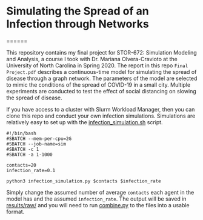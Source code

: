 # Simulating the Spread of an Infection through Networks
======

This repository contains my final project for STOR-672: Simulation Modeling and Analysis, a course I took with Dr. Mariana Olvera-Cravioto
at the University of North Carolina in Spring 2020. The report in this repo `Final Project.pdf` describes a continuous-time model for 
simulating the spread of disease through a graph network. The parameters of the model are selected to mimic the conditions of the spread
of COVID-19 in a small city. Multiple experiments are conducted to test the effect of social distancing on slowing the spread of disease.

If you have access to a cluster with Slurm Workload Manager, then you can clone this repo and conduct your own infection simulations.
Simulations are relatively easy to set up with the [infection_simulation.sh](scripts/infection_simulation.sh) script. 

```
#!/bin/bash
#SBATCH --mem-per-cpu=2G
#SBATCH --job-name=sim
#SBATCH -c 1
#SBATCH -a 1-1000

contacts=20
infection_rate=0.1

python3 infection_simulation.py $contacts $infection_rate
```

Simply change the assumed number of average `contacts` each agent in the model has and the assumed `infection_rate`. The output will be saved
in [results/raw/](results/raw/) and you will need to run [combine.py](scripts/combine.py) to the files into a usable format. 
